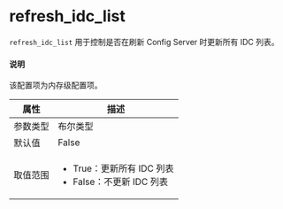 # refresh_idc_list

`refresh_idc_list` 用于控制是否在刷新 Config Server 时更新所有 IDC 列表。

<main id="notice" type='explain'>
  <h4>说明</h4>
  <p>该配置项为内存级配置项。</p>
</main>

|  属性    | 描述     |
|----------|---------|
| 参数类型 |   布尔类型      |
| 默认值   | False     |
| 取值范围 | <ul><li>True：更新所有 IDC 列表</li><li>False：不更新 IDC 列表</li></ul>  |
